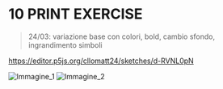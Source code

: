 # 10 PRINT EXERCISE
> 24/03: variazione base con colori, bold, cambio sfondo, ingrandimento simboli

https://editor.p5js.org/cllomatt24/sketches/d-RVNL0pN

![Immagine_1](https://user-images.githubusercontent.com/101120757/159896968-9a516414-540c-4d4e-8dd2-138111f21ace.png)
![Immagine_2](https://user-images.githubusercontent.com/101120757/159896966-f0ec53b0-63e2-452c-8eb6-6d7e751c6475.png)

